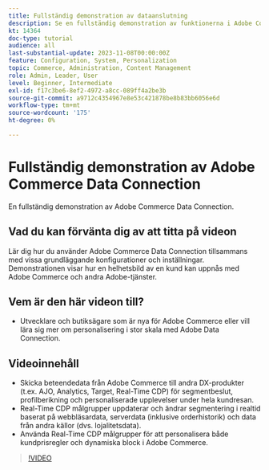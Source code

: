 ```yaml
---
title: Fullständig demonstration av dataanslutning
description: Se en fullständig demonstration av funktionerna i Adobe Commerce Data Connection
kt: 14364
doc-type: tutorial
audience: all
last-substantial-update: 2023-11-08T00:00:00Z
feature: Configuration, System, Personalization
topic: Commerce, Administration, Content Management
role: Admin, Leader, User
level: Beginner, Intermediate
exl-id: f17c3be6-8ef2-4972-a8cc-089ff4a2be3b
source-git-commit: a9712c4354967e8e53c421878be8b83bb6056e6d
workflow-type: tm+mt
source-wordcount: '175'
ht-degree: 0%

---
```


# Fullständig demonstration av Adobe Commerce Data Connection

En fullständig demonstration av Adobe Commerce Data Connection.

## Vad du kan förvänta dig av att titta på videon

Lär dig hur du använder Adobe Commerce Data Connection tillsammans med vissa grundläggande konfigurationer och inställningar. Demonstrationen visar hur en helhetsbild av en kund kan uppnås med Adobe Commerce och andra Adobe-tjänster.

## Vem är den här videon till?

* Utvecklare och butiksägare som är nya för Adobe Commerce eller vill lära sig mer om personalisering i stor skala med Adobe Data Connection.

## Videoinnehåll

* Skicka beteendedata från Adobe Commerce till andra DX-produkter (t.ex. AJO, Analytics, Target, Real-Time CDP) för segmentbeslut, profilberikning och personaliserade upplevelser under hela kundresan.
* Real-Time CDP målgrupper uppdaterar och ändrar segmentering i realtid baserat på webbläsardata, serverdata (inklusive orderhistorik) och data från andra källor (dvs. lojalitetsdata).
* Använda Real-Time CDP målgrupper för att personalisera både kundprisregler och dynamiska block i Adobe Commerce.

>[!VIDEO](https://video.tv.adobe.com/v/3425591?learn=on)
